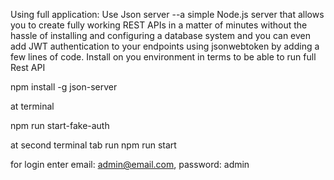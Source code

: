 Using full application:
Use Json server --a simple Node.js server that allows you to create fully working REST APIs in a matter of minutes without the hassle of installing and configuring a database system and you can even add JWT authentication to your endpoints using jsonwebtoken by adding a few lines of code.
Install on you environment in terms to be able to run full Rest API

npm install -g json-server

at terminal

npm run start-fake-auth

at second terminal tab run
npm run start

for login enter email: admin@email.com, password: admin
